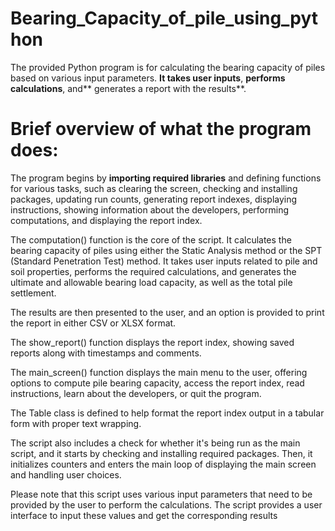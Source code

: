 # Bearing_Capacity_of_pile_using_python

The provided Python program is for calculating the bearing capacity of piles based on various input parameters. 
**It takes user inputs**, **performs calculations**, and** generates a report with the results**.

# Brief overview of what the program does:

The program begins by **importing required libraries** and defining functions for various tasks, such as clearing the screen, checking and installing packages, updating run counts, generating report indexes, displaying instructions, showing information about the developers, performing computations, and displaying the report index.

The computation() function is the core of the script. It calculates the bearing capacity of piles using either the Static Analysis method or the SPT (Standard Penetration Test) method. It takes user inputs related to pile and soil properties, performs the required calculations, and generates the ultimate and allowable bearing load capacity, as well as the total pile settlement.

The results are then presented to the user, and an option is provided to print the report in either CSV or XLSX format.

The show_report() function displays the report index, showing saved reports along with timestamps and comments.

The main_screen() function displays the main menu to the user, offering options to compute pile bearing capacity, access the report index, read instructions, learn about the developers, or quit the program.

The Table class is defined to help format the report index output in a tabular form with proper text wrapping.

The script also includes a check for whether it's being run as the main script, and it starts by checking and installing required packages. Then, it initializes counters and enters the main loop of displaying the main screen and handling user choices.

Please note that this script uses various input parameters that need to be provided by the user to perform the calculations. The script provides a user interface to input these values and get the corresponding results
